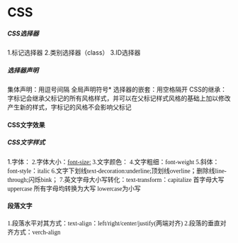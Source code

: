 # CSS
##### CSS选择器
1.标记选择器
2.类别选择器（class）
3.ID选择器
##### 选择器声明
集体声明：用逗号间隔
全局声明符号*
选择器的嵌套：用空格隔开
CSS的继承：字标记会继承父标记的所有风格样式，并可以在父标记样式风格的基础上加以修改产生新的样式，字标记的风格不会影响父标记
#### CSS文字效果
##### CSS文字样式
1.字体：<font face="字体名称">
2.字体大小：<font-size:>
3.文字颜色：<color>
4.文字粗细：font-weight
5.斜体：font-style：italic
6.文字下划线text-decoration:underline;顶划线overline；删除线line-through;闪烁bink；
7.英文字母大小写转化：text-transform：capitalize 首字母大写  uppercase 所有字母均转换为大写  lowercase为小写
#### 段落文字
1.段落水平对其方式：text-align：left/right/center/justify(两端对齐)
2.段落的垂直对齐方式：verch-align
